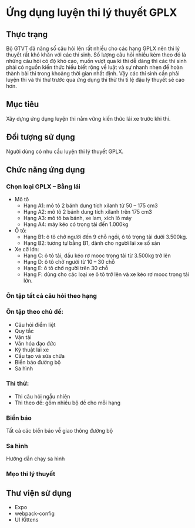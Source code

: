 # Ứng dụng luyện thi lý thuyết GPLX
##	Thực trạng 
Bộ GTVT đã nâng số câu hỏi lên rất nhiều cho các hạng GPLX nên thi lý thuyết rất khó khăn với các thí sinh. Số lượng câu hỏi nhiều kèm theo đó là những câu hỏi có độ khó cao, muốn vượt qua kì thi dễ dàng thì các thí sinh phải có nguồn kiến thức hiểu biết rộng về luật và sự nhanh nhẹn để hoàn thành bài thi trong khoảng thời gian nhất định. Vậy các thí sinh cần phải luyện thi và thi thử trước qua ứng dụng thi thử thì tỉ lệ đậu lý thuyết sẽ cao hơn.
## Mục tiêu
Xây dựng ứng dụng luyện thi nắm vững kiến thức lái xe trước khi thi.

## Đối tượng sử dụng
Người dùng có nhu cầu luyện thi lý thuyết GPLX.  
## Chức năng ứng dụng
### Chọn loại GPLX – Bằng lái
- Mô tô
  - Hạng A1: mô tô 2 bánh dung tích xilanh từ 50 – 175 cm3
  - Hạng A2: mô tô 2 bánh dung tích xilanh trên 175 cm3
  - Hạng A3: mô tô ba bánh, xe lam, xích lô máy
  - Hạng A4: máy kéo có trọng tải đến 1.000kg
- Ô tô:
   - Hạng B1: ô tô chở người đến 9 chỗ ngồi, ô tô trọng tải dưới 3.500kg.
   - Hạng B2: tương tự bằng B1, dành cho người lái xe số sàn
- Xe cỡ lớn:
  - Hạng C: ô tô tải, đầu kéo rơ mooc trọng tải từ 3.500kg trở lên
   -	Hạng D: ô tô chở người từ 10 – 30 chỗ
   -	Hạng E: ô tô chở người trên 30 chỗ
   -	Hạng F: dùng cho các loại xe ô tô trở lên và xe kéo rơ mooc trọng tải lớn.
### Ôn tập tất cả câu hỏi theo hạng
### Ôn tập theo chủ đề:
- Câu hỏi điểm liệt
- Quy tắc
- Vận tải
- Văn hóa đạo đức
- Kỹ thuật lái xe
- Cấu tạo và sửa chữa
- Biển báo đường bộ
- Sa hình
### Thi thử: 
- Thi câu hỏi ngẫu nhiên
- Thi theo đề: gồm nhiều bộ đề cho mỗi hạng
### Biển báo
Tất cả các biển báo về giao thông đường bộ
### Sa hình
Hướng dẫn chạy sa hình
### Mẹo thi lý thuyết
## Thư viện sử dụng
- Expo
- webpack-config
- UI Kittens
